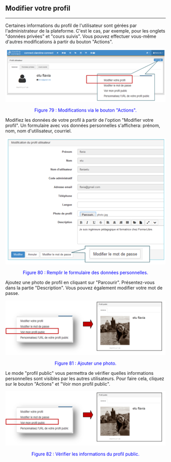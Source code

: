 ## Modifier votre profil
---

Certaines informations du profil de l'utilisateur sont gérées par l'administrateur de la plateforme. C'est le cas, par exemple, pour les onglets "données privées" et "cours suivis". Vous pouvez effectuer vous-même d'autres modifications à partir du bouton "Actions".

![](images/fig79.png)

<p style="text-align: center; color: blue">Figure 79 : Modifications via le bouton "Actions".</p>

Modifiez les données de votre profil à partir de l'option "Modifier votre profil". Un formulaire avec vos données personnelles s'affichera: prénom, nom, nom d'utilisateur, courriel.

![](images/fig80.png)

<p style="text-align: center; color: blue">Figure 80 : Remplir le formulaire des données personnelles.</p>

Ajoutez une photo de profil en cliquant sur "Parcourir". Présentez-vous dans la partie "Description".
Vous pouvez également modifier votre mot de passe.

![](images/fig81.png)

<p style="text-align: center; color: blue">Figure 81 : Ajouter une photo.</p>

Le mode "profil public" vous permettra de vérifier quelles informations personnelles sont visibles par les autres utilisateurs.
Pour faire cela, cliquez sur le bouton "Actions" et "Voir mon profil public".

![](images/fig82.png)

<p style="text-align: center; color: blue">Figure 82 : Vérifier les informations du profil public.</p>



